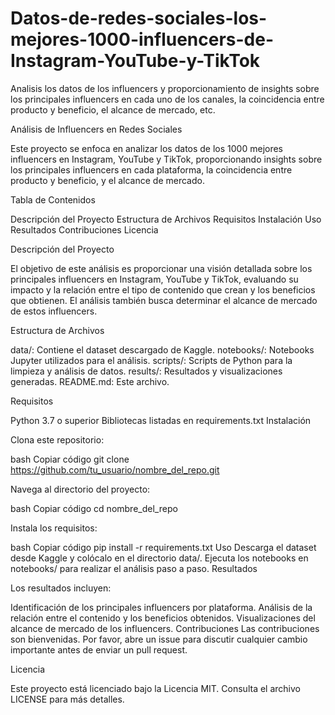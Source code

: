 # Datos-de-redes-sociales-los-mejores-1000-influencers-de-Instagram-YouTube-y-TikTok
Analisis los datos de los influencers y proporcionamiento de insights sobre los principales influencers en cada uno de los canales, la coincidencia entre producto y beneficio, el alcance de mercado, etc.


Análisis de Influencers en Redes Sociales

Este proyecto se enfoca en analizar los datos de los 1000 mejores influencers en Instagram, YouTube y TikTok, proporcionando insights sobre los principales influencers en cada plataforma, la coincidencia entre producto y beneficio, y el alcance de mercado.

Tabla de Contenidos

Descripción del Proyecto
Estructura de Archivos
Requisitos
Instalación
Uso
Resultados
Contribuciones
Licencia

Descripción del Proyecto

El objetivo de este análisis es proporcionar una visión detallada sobre los principales influencers en Instagram, YouTube y TikTok, evaluando su impacto y la relación entre el tipo de contenido que crean y los beneficios que obtienen. El análisis también busca determinar el alcance de mercado de estos influencers.

Estructura de Archivos

data/: Contiene el dataset descargado de Kaggle.
notebooks/: Notebooks Jupyter utilizados para el análisis.
scripts/: Scripts de Python para la limpieza y análisis de datos.
results/: Resultados y visualizaciones generadas.
README.md: Este archivo.

Requisitos

Python 3.7 o superior
Bibliotecas listadas en requirements.txt
Instalación

Clona este repositorio:

bash
Copiar código
git clone https://github.com/tu_usuario/nombre_del_repo.git

Navega al directorio del proyecto:

bash
Copiar código
cd nombre_del_repo

Instala los requisitos:

bash
Copiar código
pip install -r requirements.txt
Uso
Descarga el dataset desde Kaggle y colócalo en el directorio data/.
Ejecuta los notebooks en notebooks/ para realizar el análisis paso a paso.
Resultados

Los resultados incluyen:

Identificación de los principales influencers por plataforma.
Análisis de la relación entre el contenido y los beneficios obtenidos.
Visualizaciones del alcance de mercado de los influencers.
Contribuciones
Las contribuciones son bienvenidas. Por favor, abre un issue para discutir cualquier cambio importante antes de enviar un pull request.

Licencia

Este proyecto está licenciado bajo la Licencia MIT. Consulta el archivo LICENSE para más detalles.
